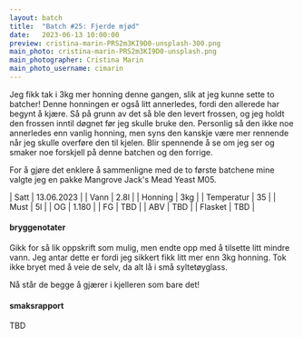 ```yaml
---
layout: batch
title:  "Batch #25: Fjerde mjød"
date:   2023-06-13 10:00:00
preview: cristina-marin-PRS2m3KI9D0-unsplash-300.png
main_photo: cristina-marin-PRS2m3KI9D0-unsplash.png
main_photographer: Cristina Marin
main_photo_username: cimarin
---
```


Jeg fikk tak i 3kg mer honning denne gangen, slik at jeg kunne sette to batcher!
Denne honningen er også litt annerledes, fordi den allerede har begynt å kjære.
Så på grunn av det så ble den levert frossen, og jeg holdt den frossen inntil døgnet før jeg skulle bruke den.
Personlig så den ikke noe annerledes enn vanlig honning, men syns den kanskje være mer rennende når jeg skulle overføre den til kjelen.
Blir spennende å se om jeg ser og smaker noe forskjell på denne batchen og den forrige.

For å gjøre det enklere å sammenligne med de to første batchene mine valgte jeg en pakke Mangrove Jack's Mead Yeast M05.

| Satt       | 13.06.2023 |
| Vann       | 2.8l       |
| Honning    | 3kg        |
| Temperatur | 35         |
| Must       | 5l         |
| OG         | 1.180      |
| FG         | TBD        |
| ABV        | TBD        |
| Flasket    | TBD        |

#### bryggenotater

Gikk for så lik oppskrift som mulig, men endte opp med å tilsette litt mindre vann.
Jeg antar dette er fordi jeg sikkert fikk litt mer enn 3kg honning.
Tok ikke bryet med å veie de selv, da alt lå i små syltetøyglass.

Nå står de begge å gjærer i kjelleren som bare det!

#### smaksrapport

TBD
